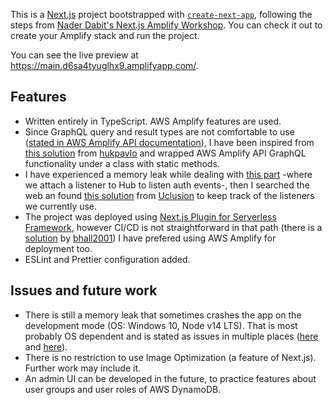 This is a [Next.js](https://nextjs.org/) project bootstrapped with [`create-next-app`](https://github.com/vercel/next.js/tree/canary/packages/create-next-app),
following the steps from [Nader Dabit's Next.js Amplify Workshop](https://nextjs.org/). You can check it out to create your Amplify stack and run the project.

You can see the live preview at https://main.d6sa4tyuglhx9.amplifyapp.com/.

## Features
- Written entirely in TypeScript. AWS Amplify features are used.
- Since GraphQL query and result types are not comfortable to use ([stated in AWS Amplify API documentation](https://docs.amplify.aws/lib/graphqlapi/query-data/q/platform/js#simple-query)),
I have been inspired from [this solution](https://github.com/aws-amplify/amplify-js/issues/6369#issuecomment-751412384) from [hukpavlo](https://github.com/hukpavlo) and wrapped AWS Amplify API GraphQL functionality under a class with static methods. 
- I have experienced a memory leak while dealing with [this part](https://github.com/dabit3/next.js-amplify-workshop#updating-the-nav) -where we attach a listener to Hub to listen auth events-, then I searched the web an found [this solution](https://dev.to/uclusionhq/stopping-memory-leaks-in-aws-amplify-hub-3f9c) from [Uclusion](https://www.uclusion.com/) to keep track of the listeners we currently use.
- The project was deployed using [Next.js Plugin for Serverless Framework](https://www.serverless.com/plugins/serverless-nextjs-plugin), however CI/CD is not straightforward in that path (there is a [solution](https://github.com/bhall2001/serverless-nextjs-github-ci-cd) by [bhall2001](https://github.com/bhall2001/)) I have prefered using AWS Amplify for deployment too.
- ESLint and Prettier configuration added.

## Issues and future work
- There is still a memory leak that sometimes crashes the app on the development mode (OS: Windows 10, Node v14 LTS). That is most probably OS dependent and is stated as issues in multiple places ([here](https://github.com/dabit3/next.js-amplify-workshop/issues/5) and [here](https://github.com/aws-amplify/amplify-console/issues/1180)).
- There is no restriction to use Image Optimization (a feature of Next.js). Further work may include it.
- An admin UI can be developed in the future, to practice features about user groups and user roles of AWS DynamoDB. 

